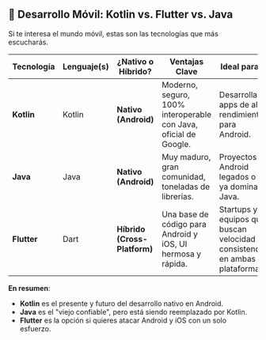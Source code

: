 ## 📱 Desarrollo Móvil: Kotlin vs. Flutter vs. Java

Si te interesa el mundo móvil, estas son las tecnologías que más escucharás.

| Tecnología | Lenguaje(s)     | ¿Nativo o Híbrido?                                    | Ventajas Clave                                      | Ideal para...                               |
| ---------- | --------------- | ------------------------------------------------------- | --------------------------------------------------- | ------------------------------------------- |
| **Kotlin** | Kotlin          | **Nativo (Android)** | Moderno, seguro, 100% interoperable con Java, oficial de Google. | Desarrollar apps de alto rendimiento para Android. |
| **Java** | Java            | **Nativo (Android)** | Muy maduro, gran comunidad, toneladas de librerías. | Proyectos Android legados o si ya dominas Java. |
| **Flutter** | Dart            | **Híbrido (Cross-Platform)** | Una base de código para Android y iOS, UI hermosa y rápida. | Startups y equipos que buscan velocidad y consistencia en ambas plataformas. |

**En resumen**:

  * **Kotlin** es el presente y futuro del desarrollo nativo en Android.
  * **Java** es el "viejo confiable", pero está siendo reemplazado por Kotlin.
  * **Flutter** es la opción si quieres atacar Android y iOS con un solo esfuerzo.
